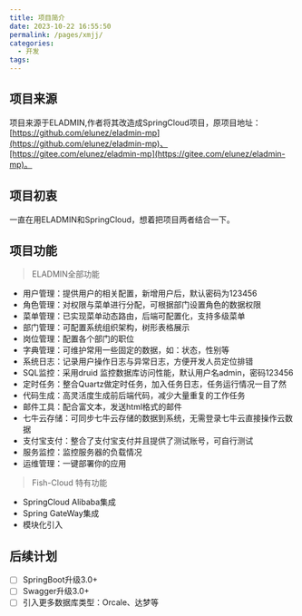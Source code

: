 ```yaml
---
title: 项目简介
date: 2023-10-22 16:55:50
permalink: /pages/xmjj/
categories:
  - 开发
tags:
---
```

## 项目来源
项目来源于ELADMIN,作者将其改造成SpringCloud项目，原项目地址：[https://github.com/elunez/eladmin-mp](https://github.com/elunez/eladmin-mp)、[https://gitee.com/elunez/eladmin-mp](https://gitee.com/elunez/eladmin-mp)。
## 项目初衷
一直在用ELADMIN和SpringCloud，想着把项目两者结合一下。
## 项目功能

> ELADMIN全部功能
- 用户管理：提供用户的相关配置，新增用户后，默认密码为123456  
- 角色管理：对权限与菜单进行分配，可根据部门设置角色的数据权限  
- 菜单管理：已实现菜单动态路由，后端可配置化，支持多级菜单  
- 部门管理：可配置系统组织架构，树形表格展示  
- 岗位管理：配置各个部门的职位  
- 字典管理：可维护常用一些固定的数据，如：状态，性别等  
- 系统日志：记录用户操作日志与异常日志，方便开发人员定位排错  
- SQL监控：采用druid 监控数据库访问性能，默认用户名admin，密码123456  
- 定时任务：整合Quartz做定时任务，加入任务日志，任务运行情况一目了然  
- 代码生成：高灵活度生成前后端代码，减少大量重复的工作任务  
- 邮件工具：配合富文本，发送html格式的邮件  
- 七牛云存储：可同步七牛云存储的数据到系统，无需登录七牛云直接操作云数据  
- 支付宝支付：整合了支付宝支付并且提供了测试账号，可自行测试  
- 服务监控：监控服务器的负载情况  
- 运维管理：一键部署你的应用
> Fish-Cloud 特有功能
- SpringCloud Alibaba集成
- Spring GateWay集成
- 模块化引入
## 后续计划
- [ ] SpringBoot升级3.0+
- [ ] Swagger升级3.0+
- [ ] 引入更多数据库类型：Orcale、达梦等
